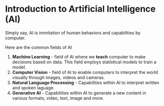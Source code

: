# Introduction to Artificial Intelligence (AI)

Simply say, AI is immitation of human behaviors and capabilities by computer.

Here are the common fields of AI

1. **Machine Learning** - field of AI where we **teach** computer to make decisions based on data. This field employs statistical models to train a model.
2. **Computer Vision** - field of AI to enable computers to interpret the world visually through images, videos and cameras.
3. **Natural Language Processing** - Capabilities within AI to interpret written and spoken laguage.
4. **Generative AI** - Capabilities within AI to generate a new content in various formats, video, text, image and more.

